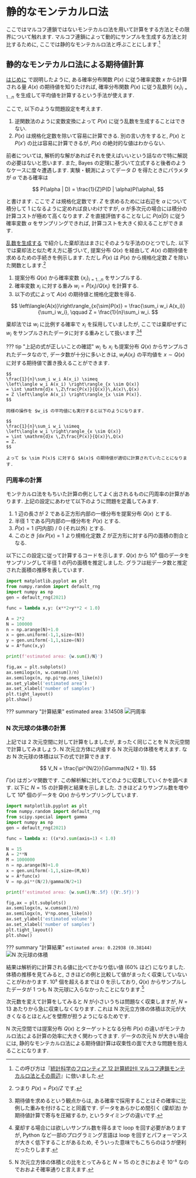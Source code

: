 # 静的なモンテカルロ法

ここではマルコフ連鎖ではないモンテカルロ法を用いて計算をする方法とその限界について触れます. マルコフ連鎖によって動的にサンプルを生成する方法と対比するために, ここでは静的なモンテカルロ法と呼ぶことにします.[^1]

[^1]: この呼び方は『[統計科学のフロンティア 12 計算統計II マルコフ連鎖モンテカルロ法とその周辺][iba]』に倣いました.

[iba]: https://www.amazon.co.jp/dp/400730789X


## 静的なモンテカルロ法による期待値計算

[はじめに](./index.md) で説明したように, ある確率分布関数 $P(x)$ に従う確率変数 $x$ から計算される量 $A(x)$ の期待値を知りたければ, 確率分布関数 $P(x)$ に従う乱数列 $\{x_i\}_{i=1{\ldots}n}$ を生成して平均値を計算するという手法が使えます.

ここで, 以下のような問題設定を考えます.

1. 逆関数法のように変数変換によって $P(x)$ に従う乱数を生成することはできない.
1. $P(x)$ は規格化定数を除いて容易に計算できる. 別の言い方をすると, $P(x)$ と $P(x')$ の比は容易に計算できるが, $P(x)$ の絶対的な値はわからない.

前者については, 解析的な解があればそれを使えばいいという話なので特に解説の必要はないと思います. また, Bayes の定理に基づいて立式すると後者のようなケースに度々遭遇します. 実験・観測によってデータ $D$ を得たときにパラメタが $\alpha$ である確率は

$$
P(\alpha | D) = \frac{1}{Z}P(D | \alpha)P(\alpha),
$$

と書けます. ここで $Z$ は規格化定数です. $Z$ を求めるためには右辺を $\alpha$ について積分して 1 になるように定めれば良いわけですが, $\alpha$ が多次元の場合には積分の計算コストが極めて高くなります. $Z$ を直接評価することなしに $P(\alpha | D)$ に従う確率変数 $\alpha$ をサンプリングできれば, 計算コストを大きく抑えることができます.

[乱数を生成する](./generate_random_variables.md) で紹介した棄却法はまさにそのような手法のひとつでした. 以下では棄却法と似た考え方に基づいて, 提案分布 $Q(x)$ を経由して $A(x)$ の期待値を求めるための手続きを例示します. ただし $\tilde{P}(x)$ は $P(x)$ から規格化定数 $Z$ を除いた関数とします.[^2]

[^2]: つまり $P(x) = \tilde{P}(x)/Z$ です.

1. 提案分布 $Q(x)$ から確率変数 $\{x_i\}_{i=1{\ldots}n}$ をサンプルする.
2. 確率変数 $x_i$ に対する重み $w_i = \tilde{P}(x_i)/Q(x_i)$ を計算する.
3. 以下の式によって $A(x)$ の期待値と規格化定数を得る.

$$
\left\langle{A(x)}\right\rangle_{x{\sim}P(x)}
= \frac{\sum_i w_i A(x_i)}{\sum_i w_i},
\qquad
Z = \frac{1}{n}\sum_i w_i.
$$

棄却法では $w_i$ に比例する確率で $x_i$ を採用していましたが, ここでは棄却せずに $w_i$ をサンプルされたデータに対する重みとして扱います.[^3][^4]

[^3]: 期待値を求めるという観点からは, ある確率で採用することはその確率に比例した重みを付けることと同義です. データをあらかじめ間引く (棄却法) か期待値計算で寄与を圧縮するか, というタイミングの違いです.

[^4]: 棄却する場合には欲しいサンプル数を得るまで loop を回す必要がありますが, Python など一部のプログラミング言語は loop を回すとパフォーマンスが大きく低下することがあるため, そういった意味でもこちらのほうが便利だったりします.


??? tip "上記の式が正しいことの確認"
    $w_i$ も $x_i$ も提案分布 $Q(x)$ からサンプルされたデータなので, データ数が十分に多いときは, $w_i A(x_i)$ の平均値を $x \sim Q(x)$ に対する期待値で置き換えることができます.

    $$
    \frac{1}{n}\sum_i w_i A(x_i) \simeq
    \left\langle w_i A(x_i) \right\rangle_{x \sim Q(x)}
    = \int \mathrm{d}x \,Z\frac{P(x)}{Q(x)}\,A(x)\,Q(x)
    = Z \left\langle A(x_i) \right\rangle_{x \sim P(x)}.
    $$

    同様の操作を $w_i$ の平均値にも実行すると以下のようになります.

    $$
    \frac{1}{n}\sum_i w_i \simeq
    \left\langle w_i \right\rangle_{x \sim Q(x)}
    = \int \mathrm{d}x \,Z\frac{P(x)}{Q(x)}\,Q(x)
    = Z.
    $$

    よって $x \sim P(x)$ に対する $A(x)$ の期待値が適切に計算されていたことになります.


### 円周率の計算

モンテカルロ法をもちいた計算の例としてよく出されるものに円周率の計算があります. 上記の設定にあわせて以下のように問題を定義してみます.

1. 1 辺の長さが 2 である正方形内部の一様分布を提案分布 $Q(x)$ とする.
1. 半径 1 である円内部の一様分布を $P(x)$ とする.
1. $\tilde{P}(x) = 1$ (円内部) / $0$ (それ以外) とする.
1. このとき $\int\mathrm{d}x\,P(x) = 1$ より規格化定数 $Z$ が正方形に対する円の面積の割合となる.

以下にこの設定に従って計算するコードを示します. $Q(x)$ から 10⁵ 個のデータをサンプリングして半径 1 の円の面積を推定しました. グラフは総データ数と推定された面積の推移を表しています.

``` python
import matplotlib.pyplot as plt
from numpy.random import default_rng
import numpy as np
gen = default_rng(2021)

func = lambda x,y: (x**2+y**2 < 1.0)

A = 2*2
N = 100000
n = np.arange(N)+1.0
x = gen.uniform(-1,1,size=(N))
y = gen.uniform(-1,1,size=(N))
w = A*func(x,y)

print(f'estimated area: {w.sum()/N}')

fig,ax = plt.subplots()
ax.semilogx(n, w.cumsum()/n)
ax.semilogx(n, np.pi*np.ones_like(n))
ax.set_ylabel('estimated area')
ax.set_xlabel('number of samples')
plt.tight_layout()
plt.show()
```

??? summary "計算結果"
    estimated area: 3.14508
    ![円周率](img/static_circle_dim2.png)


### N 次元球の体積の計算

上記では 2 次元空間に対して計算をしましたが, まったく同じことを N 次元空間で計算してみましょう. N 次元立方体に内接する N 次元球の体積を考えます. なお N 次元球の体積は以下の式で計算できます.

$$
V_N = \frac{\pi^{N/2}}{\Gamma(N/2 + 1)}.
$$

$\Gamma(x)$ はガンマ関数です. この解析解に対してどのように収束していくかを調べます. 以下に $N=15$ の計算例と結果を示しました. さきほどよりサンプル数を増やして 10⁶ 個のデータを $Q(x)$ からサンプリングしています.

``` python
import matplotlib.pyplot as plt
from numpy.random import default_rng
from scipy.special import gamma
import numpy as np
gen = default_rng(2021)

func = lambda x: ((x*x).sum(axis=1) < 1.0)

N = 15
A = 2**N
M = 1000000
n = np.arange(N)+1.0
x = gen.uniform(-1,1,size=(M,N))
w = A*func(x)
V = np.pi**(N/2)/gamma(N/2+1)

print(f'estimated area: {w.sum()/N:.5f} ({V:.5f})')

fig,ax = plt.subplots()
ax.semilogx(n, w.cumsum()/n)
ax.semilogx(n, V*np.ones_like(n))
ax.set_ylabel('estimated volume')
ax.set_xlabel('number of samples')
plt.tight_layout()
plt.show()
```

??? summary "計算結果"
    ```
    estimated area: 0.22938 (0.38144)
    ```
    ![N 次元球の体積](img/static_circle_dimN.png)


結果は解析的に計算される値に比べてかなり低い値 (60% ほど) になりました. 体積の推移を見てみると, さきほどの例と比較して値がまったく収束していないことがわかります. 10⁵ 個を超えるまでは 0 を示しており, $Q(x)$ からサンプルしたデータが 1 つも N 次元球に入らなかったことになります.[^5]

[^5]: N 次元立方体の体積との比をとってみると $N = 15$ のときにおよそ 10⁻⁵ なのでおおよそ確率通りと言えます.

次元数を変えて計算をしてみると $N$ が小さいうちは問題なく収束しますが, $N = 13$ あたりから急に収束しなくなります. これは N 次元立方体の体積は次元が大きくなるとほとんどを壁際が担うようになるためです.

N 次元空間では提案分布 $Q(x)$ とターゲットとなる分布 $P(x)$ の違いがモンテカルロ法による計算の効率に大きく関わってきます. データの次元 N が大きい場合には, 静的なモンテカルロ法による期待値計算は収束性の面で大きな問題を抱えることになります.
